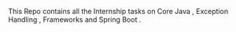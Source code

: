 This Repo contains all the Internship tasks on Core Java , Exception Handling , Frameworks and Spring Boot .  
